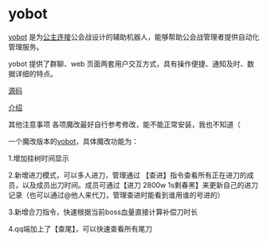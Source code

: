 # yobot

[yobot](./about.md) 是为[公主连接](https://game.bilibili.com/pcr/)公会战设计的辅助机器人，能够帮助公会战管理者提供自动化管理服务。

yobot 提供了群聊、web 页面两套用户交互方式，具有操作便捷、通知及时、数据详细的特点。

[源码](./src/client)

[介绍](https://yobot.win)

其他注意事项
各项魔改最好自行参考修改，能不能正常安装，我也不知道（

一个魔改版本的[yobot](./about.md)，具体魔改功能为：

1.增加挂树时间显示

2.新增进刀模式，可以多人进刀，管理通过 【查进】指令查看所有正在进刀的成员，以及成员出刀时间。成员可通过【进刀 2800w 1s剩春黑】来更新自己的进刀记录（也可以通过@他人来代刀，管理查进时能看到谁用谁的号进的）

3.新增合刀指令，快速根据当前boss血量直接计算补偿刀时长

4.qq端加上了【查尾】，可以快速查看所有尾刀

